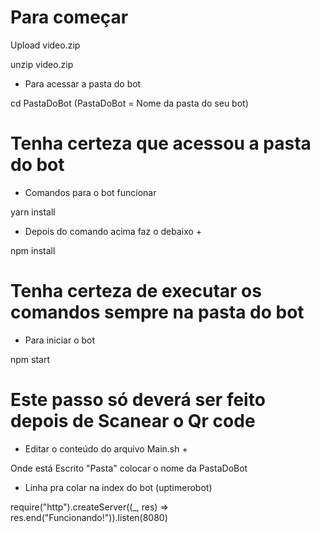 # Para começar

Upload video.zip

unzip video.zip


* Para acessar a pasta do bot

cd PastaDoBot (PastaDoBot = Nome da pasta do seu bot)


# Tenha certeza que acessou a pasta do bot

* Comandos para o bot funcionar

yarn install


+  Depois do comando acima faz o debaixo  +

npm install


# Tenha certeza de executar os comandos sempre na pasta do bot 

* Para iniciar o bot

npm start


# Este passo só deverá ser feito depois de Scanear o Qr code

+  Editar o conteúdo do arquivo Main.sh  +

Onde está Escrito "Pasta" colocar o nome da PastaDoBot


*  Linha pra colar na index do bot (uptimerobot)

require("http").createServer((_, res) => res.end("Funcionando!")).listen(8080)



